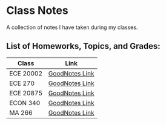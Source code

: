 # Class Notes
A collection of notes I have taken during my classes.

## List of Homeworks, Topics, and Grades:


| Class     | Link
| ------------ | -------------------------
| ECE 20002 | [GoodNotes Link](/HW%2004)
| ECE 270 | [GoodNotes Link](/HW%2004)
| ECE 20875 | [GoodNotes Link](/HW%2004)
| ECON 340 | [GoodNotes Link](/HW%2004)
| MA 266 | [GoodNotes Link](/HW%2004)
